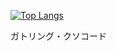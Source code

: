 [![Top Langs](https://github-readme-stats.vercel.app/api/top-langs/?username=folosuru&layout=compact)](https://github.com/anuraghazra/github-readme-stats)

ガトリング・クソコード
